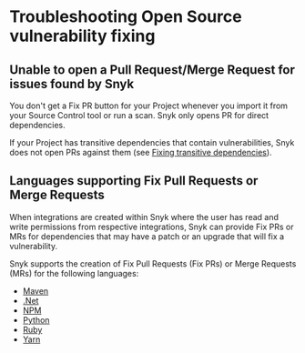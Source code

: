 # Troubleshooting Open Source vulnerability fixing

## Unable to open a Pull Request/Merge Request for issues found by Snyk

You don't get a Fix PR button for your Project whenever you import it from your Source Control tool or run a scan. Snyk only opens PR for direct dependencies.

If your Project has transitive dependencies that contain vulnerabilities, Snyk does not open PRs against them (see [Fixing transitive dependencies](vulnerability-fix-types.md#fixing-transitive-dependencies)).

## Languages supporting Fix Pull Requests or Merge Requests

When integrations are created within Snyk where the user has read and write permissions from respective integrations, Snyk can provide Fix PRs or MRs for dependencies that may have a patch or an upgrade that will fix a vulnerability.

Snyk supports the creation of Fix Pull Requests (Fix PRs) or Merge Requests (MRs) for the following languages:

* [Maven](broken-reference)
* [.Net](broken-reference)
* [NPM](../../../scan-applications/supported-languages-and-frameworks/javascript.md)
* [Python](../snyk-open-source-supported-languages-and-package-managers/snyk-for-python.md)
* [Ruby](../../../scan-applications/snyk-open-source/snyk-open-source-supported-languages-and-package-managers/snyk-for-ruby.md)
* [Yarn](../../../scan-applications/supported-languages-and-frameworks/javascript.md)

